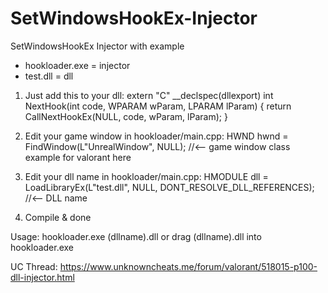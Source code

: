 # SetWindowsHookEx-Injector
SetWindowsHookEx Injector with example

- hookloader.exe = injector
- test.dll = dll


1. Just add this to your dll:
extern "C" __declspec(dllexport) int NextHook(int code, WPARAM wParam, LPARAM lParam) {
	return CallNextHookEx(NULL, code, wParam, lParam);
}

2. Edit your game window in hookloader/main.cpp:
HWND hwnd = FindWindow(L"UnrealWindow", NULL); //<-- game window class example for valorant here

3. Edit your dll name in hookloader/main.cpp:
HMODULE dll = LoadLibraryEx(L"test.dll", NULL, DONT_RESOLVE_DLL_REFERENCES); //<-- DLL name

4. Compile & done

Usage: hookloader.exe (dllname).dll or drag (dllname).dll into hookloader.exe

UC Thread: https://www.unknowncheats.me/forum/valorant/518015-p100-dll-injector.html
